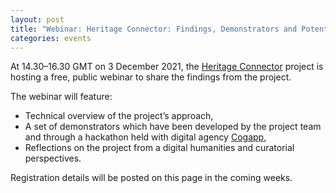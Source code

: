 ```yaml
---
layout: post
title: "Webinar: Heritage Connector: Findings, Demonstrators and Potential (14.30–16.30, 3 December 2021)"
categories: events
---
```


At 14.30–16.30 GMT on 3 December 2021, the [Heritage Connector](https://www.sciencemuseumgroup.org.uk/project/heritage-connector/) project is hosting a free, public webinar to share the findings from the project.

The webinar will feature: 

* Technical overview of the project’s approach,
* A set of demonstrators which have been developed by the project team and through a hackathon held with digital agency [Cogapp](https://www.cogapp.com),
* Reflections on the project from a digital humanities and curatorial perspectives.

Registration details will be posted on this page in the coming weeks.
